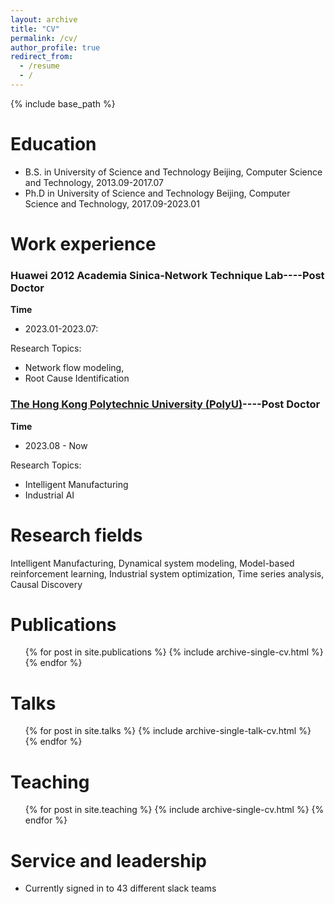 ```yaml
---
layout: archive
title: "CV"
permalink: /cv/
author_profile: true
redirect_from:
  - /resume
  - /
---
```

{% include base_path %}

Education
=========

* B.S. in University of Science and Technology Beijing, Computer Science and Technology, 2013.09-2017.07
* Ph.D in University of Science and Technology Beijing, Computer Science and Technology, 2017.09-2023.01

Work experience
===============

### Huawei 2012 Academia Sinica-Network Technique Lab----Post Doctor

**Time**

- 2023.01-2023.07:

Research Topics:

* Network flow modeling,
* Root Cause Identification

### [The Hong Kong Polytechnic University (PolyU)](https://www.polyu.edu.hk/)----Post Doctor

**Time**

- 2023.08 - Now

Research Topics:

* Intelligent Manufacturing
* Industrial AI

**Research fields**
===================

Intelligent Manufacturing, Dynamical system modeling, Model-based reinforcement learning, Industrial system optimization, Time series analysis, Causal Discovery

Publications
============

<ul>{% for post in site.publications %}
    {% include archive-single-cv.html %}
  {% endfor %}</ul>

Talks
=====

<ul>{% for post in site.talks %}
    {% include archive-single-talk-cv.html %}
  {% endfor %}</ul>

Teaching
========

<ul>{% for post in site.teaching %}
    {% include archive-single-cv.html %}
  {% endfor %}</ul>

Service and leadership
======================

* Currently signed in to 43 different slack teams
